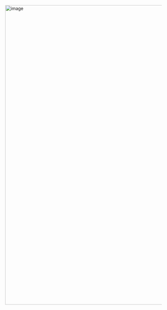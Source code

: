<img width="960" alt="image" src="https://user-images.githubusercontent.com/98915922/157257968-9353abc9-eeff-403b-8237-0d5f7a6a9b27.png">

